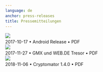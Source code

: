 ```yaml
---
language: de
anchor: press-releases
title: Pressemitteilungen
---
```

<div class="row">
  <div class="col-sm-6 col-md-4">
    <div class="thumbnail text-center">
      <a href="/resources/presskit/de/2017-10-17 Android Release.pdf"><img class="file-pdf" src="/img/stage/file-pdf.png" srcset="/img/stage/file-pdf.png 1x, /img/stage/file-pdf@2x.png 2x"/></a>
      <div class="caption">2017-10-17 • Android Release • PDF</div>
    </div>
  </div>
  <div class="col-sm-6 col-md-4">
    <div class="thumbnail text-center">
      <a href="/resources/presskit/de/2017-11-27 GMX und WEB.DE Tresor.pdf"><img class="file-pdf" src="/img/stage/file-pdf.png" srcset="/img/stage/file-pdf.png 1x, /img/stage/file-pdf@2x.png 2x"/></a>
      <div class="caption">2017-11-27 • GMX und WEB.DE Tresor • PDF</div>
    </div>
  </div>
  <div class="col-sm-6 col-md-4">
    <div class="thumbnail text-center">
      <a href="/resources/presskit/de/2018-11-06 Cryptomator 1.4.0.pdf"><img class="file-pdf" src="/img/stage/file-pdf.png" srcset="/img/stage/file-pdf.png 1x, /img/stage/file-pdf@2x.png 2x"/></a>
      <div class="caption">2018-11-06 • Cryptomator 1.4.0 • PDF</div>
    </div>
  </div>
</div>

